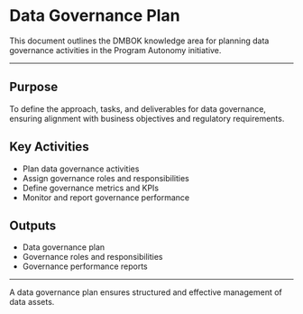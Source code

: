 # Data Governance Plan

This document outlines the DMBOK knowledge area for planning data governance activities in the Program Autonomy initiative.

---

## Purpose
To define the approach, tasks, and deliverables for data governance, ensuring alignment with business objectives and regulatory requirements.

## Key Activities
- Plan data governance activities
- Assign governance roles and responsibilities
- Define governance metrics and KPIs
- Monitor and report governance performance

## Outputs
- Data governance plan
- Governance roles and responsibilities
- Governance performance reports

---

A data governance plan ensures structured and effective management of data assets.
